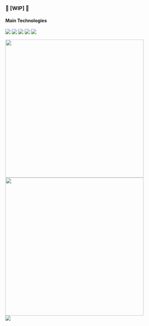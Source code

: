 ### :construction: [WIP] :construction:

#### Main Technologies
<img src="https://img.shields.io/badge/-JavaScript-f7df1e?style=flat-square&logo=JavaScript&logoColor=white"/> <img src="https://img.shields.io/badge/-TypeScript-007acc?style=flat-square&logo=TypeScript&logoColor=white"/> <img src="https://img.shields.io/badge/-Node.js-339933?style=flat-square&logo=Node.js&logoColor=white"/> <img src="https://img.shields.io/badge/-React-61dafb?style=flat-square&logo=React&logoColor=white"/> <img src="https://img.shields.io/badge/-Docker-2496ed?style=flat-square&logo=Docker&logoColor=white"/>

<img align="left" src="https://github-readme-stats.vercel.app/api?username=lucas-santos&show_icons=true&theme=radical" width="430px"/>

<img src="https://github-readme-stats.vercel.app/api/wakatime?username=lucassantos&theme=radical" width="430px"/>

<br>

<img src="https://github-readme-stats.vercel.app/api/top-langs/?username=lucas-santos&layout=compact&theme=radical"/>

<!--
![Readme Card](https://github-readme-stats.vercel.app/api/pin/?username=lucas-santos&repo=project-movie-cards-library)
-->
